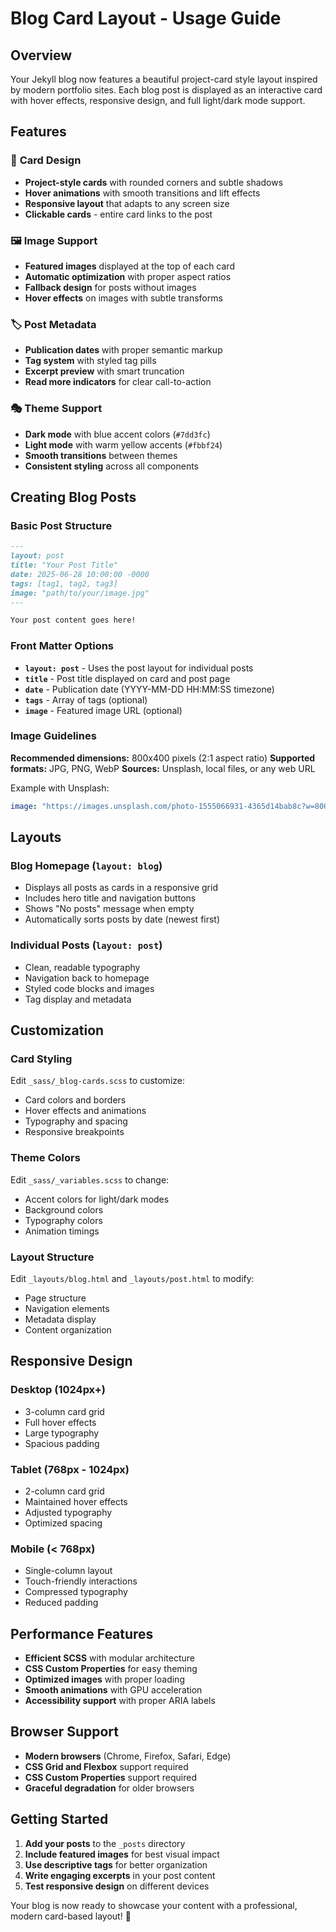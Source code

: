 # Blog Card Layout - Usage Guide

## Overview

Your Jekyll blog now features a beautiful project-card style layout inspired by modern portfolio sites. Each blog post is displayed as an interactive card with hover effects, responsive design, and full light/dark mode support.

## Features

### 🎨 **Card Design**
- **Project-style cards** with rounded corners and subtle shadows
- **Hover animations** with smooth transitions and lift effects
- **Responsive layout** that adapts to any screen size
- **Clickable cards** - entire card links to the post

### 🖼️ **Image Support**
- **Featured images** displayed at the top of each card
- **Automatic optimization** with proper aspect ratios
- **Fallback design** for posts without images
- **Hover effects** on images with subtle transforms

### 🏷️ **Post Metadata**
- **Publication dates** with proper semantic markup
- **Tag system** with styled tag pills
- **Excerpt preview** with smart truncation
- **Read more indicators** for clear call-to-action

### 🎭 **Theme Support**
- **Dark mode** with blue accent colors (`#7dd3fc`)
- **Light mode** with warm yellow accents (`#fbbf24`)
- **Smooth transitions** between themes
- **Consistent styling** across all components

## Creating Blog Posts

### Basic Post Structure

```markdown
---
layout: post
title: "Your Post Title"
date: 2025-06-28 10:00:00 -0000
tags: [tag1, tag2, tag3]
image: "path/to/your/image.jpg"
---

Your post content goes here!
```

### Front Matter Options

- **`layout: post`** - Uses the post layout for individual posts
- **`title`** - Post title displayed on card and post page
- **`date`** - Publication date (YYYY-MM-DD HH:MM:SS timezone)
- **`tags`** - Array of tags (optional)
- **`image`** - Featured image URL (optional)

### Image Guidelines

**Recommended dimensions:** 800x400 pixels (2:1 aspect ratio)
**Supported formats:** JPG, PNG, WebP
**Sources:** Unsplash, local files, or any web URL

Example with Unsplash:
```yaml
image: "https://images.unsplash.com/photo-1555066931-4365d14bab8c?w=800&h=400&fit=crop"
```

## Layouts

### Blog Homepage (`layout: blog`)
- Displays all posts as cards in a responsive grid
- Includes hero title and navigation buttons
- Shows "No posts" message when empty
- Automatically sorts posts by date (newest first)

### Individual Posts (`layout: post`)
- Clean, readable typography
- Navigation back to homepage
- Styled code blocks and images
- Tag display and metadata

## Customization

### Card Styling
Edit `_sass/_blog-cards.scss` to customize:
- Card colors and borders
- Hover effects and animations
- Typography and spacing
- Responsive breakpoints

### Theme Colors
Edit `_sass/_variables.scss` to change:
- Accent colors for light/dark modes
- Background colors
- Typography colors
- Animation timings

### Layout Structure
Edit `_layouts/blog.html` and `_layouts/post.html` to modify:
- Page structure
- Navigation elements
- Metadata display
- Content organization

## Responsive Design

### Desktop (1024px+)
- 3-column card grid
- Full hover effects
- Large typography
- Spacious padding

### Tablet (768px - 1024px)
- 2-column card grid
- Maintained hover effects
- Adjusted typography
- Optimized spacing

### Mobile (< 768px)
- Single-column layout
- Touch-friendly interactions
- Compressed typography
- Reduced padding

## Performance Features

- **Efficient SCSS** with modular architecture
- **CSS Custom Properties** for easy theming
- **Optimized images** with proper loading
- **Smooth animations** with GPU acceleration
- **Accessibility support** with proper ARIA labels

## Browser Support

- **Modern browsers** (Chrome, Firefox, Safari, Edge)
- **CSS Grid and Flexbox** support required
- **CSS Custom Properties** support required
- **Graceful degradation** for older browsers

## Getting Started

1. **Add your posts** to the `_posts` directory
2. **Include featured images** for best visual impact
3. **Use descriptive tags** for better organization
4. **Write engaging excerpts** in your post content
5. **Test responsive design** on different devices

Your blog is now ready to showcase your content with a professional, modern card-based layout! 🎉
